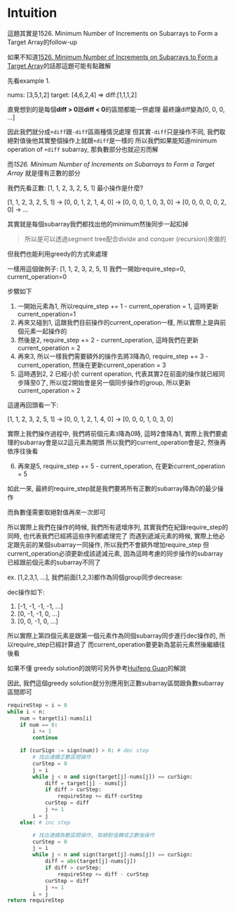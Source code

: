 # Intuition

這題其實是1526. Minimum Number of Increments on Subarrays to Form a Target Array的follow-up

如果不知道[1526. Minimum Number of Increments on Subarrays to Form a Target Array](https://leetcode.com/problems/minimum-number-of-increments-on-subarrays-to-form-a-target-array/)的話那這題可能有點難解


先看example 1.

nums:   [3,5,1,2]
target: [4,6,2,4]
=> diff:[1,1,1,2]

直覺想到的是每個**diff > 0**跟**diff < 0**的區間都能一併處理
最終讓diff變為[0, 0, 0, ...]

因此我們就分成`+diff`跟`-diff`區兩種情況處理
但其實`-diff`只是操作不同, 我們取絕對值後他其實整個操作上就跟`+diff`是一樣的
所以我們如果能知道minimum operation of `+diff` subarray, 那負數部分也就迎刃而解

而*1526. Minimum Number of Increments on Subarrays to Form a Target Array* 就是僅有正數的部分

我們先看正數: [1, 1, 2, 3, 2, 5, 1]
最小操作是什麼?

 [1, 1, 2, 3, 2, 5, 1]
 -> [0, 0, 1, 2, 1, 4, 0]
 -> [0, 0, 0, 1, 0, 3, 0]
 -> [0, 0, 0, 0, 0, 2, 0]
 -> ...

 其實就是每個subarray我們都找出他的minimum然後同步一起扣掉
> 所以是可以透過segment tree配合divide and conquer (recursion)來做的

但我們也能利用greedy的方式來處理

一樣用這個做例子:  [1, 1, 2, 3, 2, 5, 1]
我們一開始require_step=0, current_operation=0

步驟如下
1. 一開始元素為1, 所以require_step += 1 - current_operation = 1, 這時更新current_operation=1
2. 再來又碰到1, 這跟我們目前操作的current_operation一樣, 所以實際上是與前個元素一起操作的
3. 然後是2, require_step += 2 - current_operation, 這時我們在更新current_operation = 2
4. 再來3, 所以一樣我們需要額外的操作去將3降為0, require_step += 3 - current_operation, 然後在更新current_operation = 3
5. 這時遇到2, 2 已經小於 current operation, 代表其實2在前面的操作就已經同步降至0了, 所以從2開始會是另一個同步操作的group, 所以更新current_operation = 2

這邊再回頭看一下:

[1, 1, 2, 3, 2, 5, 1]
-> [0, 0, 1, 2, 1, 4, 0]
-> [0, 0, 0, 1, 0, 3, 0]

實際上我們操作過程中, 我們將前個元素`3`降為0時, 這時2會降為1, 實際上我們要處理的subarray會是以2這元素為開頭
所以我們的current_operation會是2, 然後再依序往後看

6. 再來是5, require_step += 5 - current_operation, 在更新current_operation = 5

如此一來, 最終的require_step就是我們要將所有正數的subarray降為0的最少操作

而負數僅需要取絕對值再來一次即可

所以實際上我們在操作的時候, 我們所有遞增序列, 其實我們在紀錄require_step的同時, 也代表我們已經將這些序列都處理完了
而遇到遞減元素的時候, 實際上他必定跟先前的某個subarray一同操作, 所以我們不會額外增加require_step
但current_operation必須更新成該遞減元素, 因為這時考慮的同步操作的subarray已經跟前個元素的subarray不同了

ex. [1,2,3,1, ...], 我們前面[1,2,3]都作為同個group同步decrease:

dec操作如下:
1. [-1, -1, -1, -1, ...]
2. [0, -1, -1, 0, ...]
3. [0, 0, -1, 0, ...]

所以實際上第四個元素是跟第一個元素作為同個subarray同步進行dec操作的, 所以require_step已經計算過了
而current_operation要更新為當前元素然後繼續往後看

如果不懂
greedy solution的說明可另外參考[Huifeng Guan](https://www.youtube.com/live/LA8NMbeF4Xg?si=uNw4ki8c-ptgT0QD&t=1527)的解說


因此, 我們這個greedy solution就分別應用到正數subarray區間跟負數subarray區間即可

```py
requireStep = i = 0
while i < n:
    num = target[i]-nums[i]
    if num == 0:
        i += 1
        continue

    if (curSign := sign(num)) > 0: # dec step
        # 找出連續正數區間操作
        curStep = 0
        j = i
        while j < n and sign(target[j]-nums[j]) == curSign:
            diff = target[j] - nums[j]
            if diff > curStep:
                requireStep += diff-curStep
            curStep = diff
            j += 1
        i = j
    else: # inc step

        # 找出連續負數區間操作, 取絕對值轉成正數後操作
        curStep = 0
        j = i
        while j < n and sign(target[j]-nums[j]) == curSign:
            diff = abs(target[j]-nums[j])
            if diff > curStep:
                requireStep += diff - curStep
            curStep = diff
            j += 1
        i = j
return requireStep
```